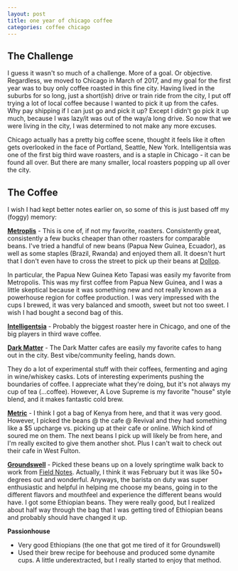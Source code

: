 ```yaml
---
layout: post
title: one year of chicago coffee
categories: coffee chicago
---
```


## The Challenge
I guess it wasn't so much of a challenge. More of a goal. Or objective. Regardless, we moved to Chicago in March of 2017, and my goal for the first year was to buy only coffee roasted in this fine city. Having lived in the suburbs for so long, just a short(ish) drive or train ride from the city, I put off trying a lot of local coffee because I wanted to pick it up from the cafes. Why pay shipping if I can just go and pick it up? Except I didn't go pick it up much, because I was lazy/it was out of the way/a long drive. So now that we were living in the city, I was determined to not make any more excuses. 

Chicago actually has a pretty big coffee scene, thought it feels like it often gets overlooked in the face of Portland, Seattle, New York. Intelligentsia was one of the first big third wave roasters, and is a staple in Chicago - it can be found all over. But there are many smaller, local roasters popping up all over the city. 

## The Coffee

I wish I had kept better notes earlier on, so some of this is just based off my (foggy) memory:

[**Metroplis**](https://www.metropoliscoffee.com/) - This is one of, if not my favorite, roasters. Consistently great, consistently a few bucks cheaper than other roasters for comparable beans. I've tried a handful of new beans (Papua New Guinea, Ecuador), as well as some staples (Brazil, Rwanda) and enjoyed them all. It doesn't hurt that I don't even have to cross the street to pick up their beans at [Dollop](https://www.dollopcoffee.com/).

In particular, the Papua New Guinea Keto Tapasi was easily my favorite from Metropolis. This was my first coffee from Papua New Guinea, and I was a little skeptical because it was something new and not really known as a powerhouse region for coffee production. I was very impressed with the cups I brewed, it was very balanced and smooth, sweet but not too sweet. I wish I had bought a second bag of this.

**[Intelligentsia]()** - Probably the biggest roaster here in Chicago, and one of the big players in third wave coffee. 

**[Dark Matter]()** - The Dark Matter cafes are easily my favorite cafes to hang out in the city. Best vibe/community feeling, hands down. 

They do a lot of experimental stuff with their coffees, fermenting and aging in wine/whiskey casks. Lots of interesting experiments pushing the boundaries of coffee. I appreciate what they're doing, but it's not always my cup of tea (...coffee). However, A Love Supreme is my favorite "house" style blend, and it makes fantastic cold brew. 

**[Metric](https://metriccoffee.com/)** - I think I got a bag of Kenya from here, and that it was very good. However, I picked the beans @ the cafe @ Revival and they had something like a $5 upcharge vs. picking up at their cafe or online. Which kind of soured me on them. The next beans I pick up will likely be from here, and I'm really excited to give them another shot. Plus I can't wait to check out their cafe in West Fulton.

**[Groundswell]()** - Picked these beans up on a lovely springtime walk back to work from [Field Notes](https://fieldnotesbrand.com/). Actually, I think it was February but it was like 50+ degrees out and wonderful. Anyways, the barista on duty was super enthusiastic and helpful in helping me choose my beans, going in to the different flavors and mouthfeel and experience the different beans would have. I got some Ethiopian beans. They were really good, but I realized about half way through the bag that I was getting tired of Ethiopian beans and probably should have changed it up. 

**Passionhouse**
- Very good Ethiopians (the one that got me tired of it for Groundswell)
- Used their brew recipe for beehouse and produced some dynamite cups. A little underextracted, but I really started to enjoy that method.